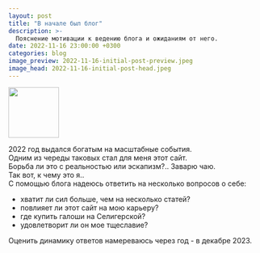 ```yaml
---
layout: post
title: "В начале был блог"
description: >-
  Пояснение мотивации к ведению блога и ожиданиям от него.
date: 2022-11-16 23:00:00 +0300
categories: blog
image_preview: 2022-11-16-initial-post-preview.jpeg
image_head: 2022-11-16-initial-post-head.jpeg
---
```

<div>
  <img src="{{ image_head }}" height="100" />
</div>

2022 год выдался богатым на масштабные события. <br>
Одним из череды таковых стал для меня этот сайт. <br>
Борьба ли это с реальностью или эскапизм?.. Заварю чаю. <br>
Так вот, к чему это я.. <br>
С помощью блога надеюсь ответить на несколько вопросов о себе:

- хватит ли сил больше, чем на несколько статей?
- повлияет ли этот сайт на мою карьеру?
- где купить галоши на Селигерской?
- удовлетворит ли он мое тщеславие?

Оценить динамику ответов намереваюсь через год - в декабре 2023.
